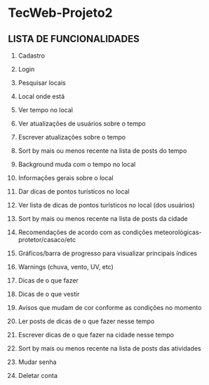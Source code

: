 # TecWeb-Projeto2

## LISTA DE FUNCIONALIDADES
1.	Cadastro
2.	Login


3.	Pesquisar locais
4.	Local onde está


5.	Ver tempo no local
6.	Ver atualizações de usuários sobre o tempo
7.	Escrever atualizações sobre o tempo
8.	Sort by mais ou menos recente na lista de posts do tempo
9.	Background muda com o tempo no local


10.	Informações gerais sobre o local
11.	Dar dicas de pontos turísticos no local
12.	Ver lista de dicas de pontos turísticos no local (dos usuários)
13.	Sort by mais ou menos recente na lista de posts da cidade


14.	Recomendações de acordo com as condições meteorológicas- protetor/casaco/etc
15.	Gráficos/barra de progresso para visualizar principais índices
16.	Warnings (chuva, vento, UV, etc)
17.	Dicas de o que fazer
18.	Dicas de o que vestir
19.	Avisos que mudam de cor conforme as condições no momento
20.	Ler posts de dicas de o que fazer nesse tempo
21.	Escrever dicas de o que fazer na cidade nesse tempo
22.	Sort by mais ou menos recente na lista de posts das atividades


23.	Mudar senha
24.	Deletar conta

